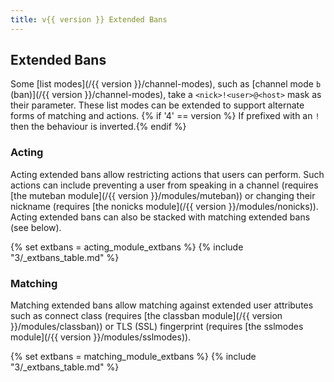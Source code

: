 ```yaml
---
title: v{{ version }} Extended Bans
---
```


## Extended Bans

Some [list modes](/{{ version }}/channel-modes), such as [channel mode `b` (ban)](/{{ version }}/channel-modes), take a `<nick>!<user>@<host>` mask as their parameter. These list modes can be extended to support alternate forms of matching and actions. {% if '4' == version %} If prefixed with an `!` then the behaviour is inverted.{% endif %}

### Acting

Acting extended bans allow restricting actions that users can perform. Such actions can include preventing a user from speaking in a channel (requires [the muteban module](/{{ version }}/modules/muteban)) or changing their nickname (requires [the nonicks module](/{{ version }}/modules/nonicks)). Acting extended bans can also be stacked with matching extended bans (see below).

{% set extbans = acting_module_extbans %}
{% include "3/_extbans_table.md" %}

### Matching

Matching extended bans allow matching against extended user attributes such as connect class (requires [the classban module](/{{ version }}/modules/classban)) or TLS (SSL) fingerprint (requires [the sslmodes module](/{{ version }}/modules/sslmodes)).

{% set extbans = matching_module_extbans %}
{% include "3/_extbans_table.md" %}
